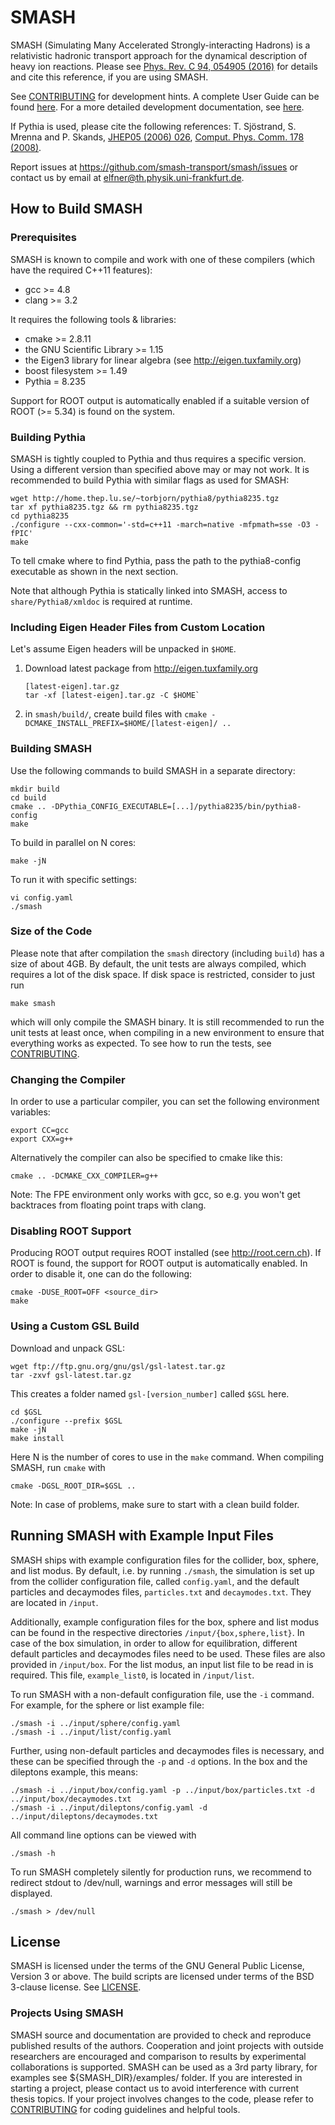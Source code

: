 # SMASH

SMASH (Simulating Many Accelerated Strongly-interacting Hadrons) is a
relativistic hadronic transport approach for the dynamical description of heavy
ion reactions.
Please see [Phys. Rev. C 94, 054905
(2016)](https://arxiv.org/abs/1606.06642) for details and cite this reference,
if you are using SMASH.

See [CONTRIBUTING](CONTRIBUTING.md) for development hints. A complete User Guide
can be found [here](https://theory.gsi.de/~smash/userguide/current/). For a more
detailed development documentation, see
[here](http://theory.gsi.de/~smash/doc/current/).


If Pythia is used, please cite the following references:
T. Sjöstrand, S. Mrenna and P. Skands,
[JHEP05 (2006) 026](https://arxiv.org/abs/hep-ph/0603175),
[Comput. Phys. Comm. 178 (2008)](https://arxiv.org/abs/0710.3820).


Report issues at https://github.com/smash-transport/smash/issues or contact us by email
at elfner@th.physik.uni-frankfurt.de.

## How to Build SMASH

### Prerequisites

SMASH is known to compile and work with one of these compilers (which have the
required C++11 features):
- gcc >= 4.8
- clang >= 3.2

It requires the following tools & libraries:
- cmake >= 2.8.11
- the GNU Scientific Library >= 1.15
- the Eigen3 library for linear algebra (see http://eigen.tuxfamily.org)
- boost filesystem >= 1.49
- Pythia = 8.235

Support for ROOT output is automatically enabled if a suitable version of ROOT
(>= 5.34) is found on the system.

### Building Pythia

SMASH is tightly coupled to Pythia and thus requires a specific version. Using
a different version than specified above may or may not work. It is recommended
to build Pythia with similar flags as used for SMASH:

    wget http://home.thep.lu.se/~torbjorn/pythia8/pythia8235.tgz
    tar xf pythia8235.tgz && rm pythia8235.tgz
    cd pythia8235
    ./configure --cxx-common='-std=c++11 -march=native -mfpmath=sse -O3 -fPIC'
    make

To tell cmake where to find Pythia, pass the path to the pythia8-config
executable as shown in the next section.

Note that although Pythia is statically linked into SMASH, access to
`share/Pythia8/xmldoc` is required at runtime.

### Including Eigen Header Files from Custom Location

Let's assume Eigen headers will be unpacked in `$HOME`.

1. Download latest package from http://eigen.tuxfamily.org

       [latest-eigen].tar.gz
       tar -xf [latest-eigen].tar.gz -C $HOME`

2. in `smash/build/`, create build files with `cmake -DCMAKE_INSTALL_PREFIX=$HOME/[latest-eigen]/ ..`


### Building SMASH

Use the following commands to build SMASH in a separate directory:

    mkdir build
    cd build
    cmake .. -DPythia_CONFIG_EXECUTABLE=[...]/pythia8235/bin/pythia8-config
    make

To build in parallel on N cores:

    make -jN

To run it with specific settings:

    vi config.yaml
    ./smash


### Size of the Code

Please note that after compilation the `smash` directory (including `build`)
has a size of about 4GB. By default, the unit tests are always compiled, which
requires a lot of the disk space. If disk space is restricted, consider to just run

    make smash

which will only compile the SMASH binary. It is still recommended to run
the unit tests at least once, when compiling in a new environment to ensure that
everything works as expected. To see how to run the tests, see
[CONTRIBUTING](CONTRIBUTING.md).


### Changing the Compiler

In order to use a particular compiler, you can set the following environment
variables:

    export CC=gcc
    export CXX=g++

Alternatively the compiler can also be specified to cmake like this:

    cmake .. -DCMAKE_CXX_COMPILER=g++

Note: The FPE environment only works with gcc, so e.g. you won't get backtraces
from floating point traps with clang.


### Disabling ROOT Support

Producing ROOT output requires ROOT installed (see http://root.cern.ch).
If ROOT is found, the support for ROOT output is automatically enabled.
In order to disable it, one can do the following:

    cmake -DUSE_ROOT=OFF <source_dir>
    make


### Using a Custom GSL Build

Download and unpack GSL:

    wget ftp://ftp.gnu.org/gnu/gsl/gsl-latest.tar.gz
    tar -zxvf gsl-latest.tar.gz

This creates a folder named `gsl-[version_number]` called `$GSL` here.

    cd $GSL
    ./configure --prefix $GSL
    make -jN
    make install

Here N is the number of cores to use in the `make` command. When compiling
SMASH, run `cmake` with

    cmake -DGSL_ROOT_DIR=$GSL ..

Note: In case of problems, make sure to start with a clean build folder.

## Running SMASH with Example Input Files

SMASH ships with example configuration files for the collider, box, sphere, and
list modus. By default, i.e. by running `./smash`, the simulation is set up from
the collider configuration file, called `config.yaml`, and the default
particles and decaymodes files, `particles.txt` and `decaymodes.txt`. They are
located in `/input`.

Additionally, example configuration files for the box, sphere and list modus can
be found in the respective directories `/input/{box,sphere,list}`. In case of the
box simulation, in order to allow for equilibration, different default particles
and decaymodes files need to be used. These files are also provided in
`/input/box`. For the list modus, an input list file to be read in is required.
This file, `example_list0`, is located in `/input/list`.

To run SMASH with a non-default configuration file, use the `-i` command.
For example, for the sphere or list example file:

    ./smash -i ../input/sphere/config.yaml
    ./smash -i ../input/list/config.yaml

Further, using non-default particles and decaymodes files is necessary, and these
can be specified through the `-p` and `-d` options. In the box and the dileptons
example,
this means:

    ./smash -i ../input/box/config.yaml -p ../input/box/particles.txt -d ../input/box/decaymodes.txt
    ./smash -i ../input/dileptons/config.yaml -d ../input/dileptons/decaymodes.txt

All command line options can be viewed with

    ./smash -h

To run SMASH completely silently for production runs, we recommend to redirect
stdout to /dev/null, warnings and error messages will still be displayed.

    ./smash > /dev/null


## License

SMASH is licensed under the terms of the GNU General Public License, Version 3
or above. The build scripts are licensed under terms of the BSD 3-clause
license. See [LICENSE](LICENSE).

### Projects Using SMASH

SMASH source and documentation are provided to check and
reproduce published results of the authors. Cooperation and joint projects with
outside researchers are encouraged and comparison to results by experimental
collaborations is supported. SMASH can be used as a 3rd party library, for
examples see ${SMASH_DIR}/examples/ folder. If you are interested in starting a
project, please contact us to avoid interference with current thesis topics.
If your project involves changes to the code, please refer to
[CONTRIBUTING](CONTRIBUTING.md) for coding guidelines and helpful tools.
